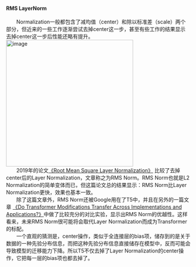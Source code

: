 #### RMS LayerNorm
&emsp;&emsp;Normalization一般都包含了减均值（center）和除以标准差（scale）两个部分，但近来的一些工作逐渐尝试去掉center这一步，甚至有些工作的结果显示去掉center这一步后性能还略有提升。<br/>
<img width="347" alt="image" src="https://user-images.githubusercontent.com/8350994/229290093-69f6619c-88ab-4630-bec9-1cab35f0389a.png">
<br/>&emsp;&emsp;2019年的论文[《Root Mean Square Layer Normalization》](https://arxiv.org/abs/1910.07467) 比较了去掉center后的Layer Normalization，文章称之为RMS Norm。RMS Norm也就是L2 Normalization的简单变体而已，但这篇论文总的结果显示：RMS Norm比Layer Normalization更快，效果也基本一致。
<br/>&emsp;&emsp;除了这篇文章外，RMS Norm还被Google用在了T5中，并且在另外的一篇文章 [《Do Transformer Modifications Transfer Across Implementations and Applications?》](https://arxiv.org/abs/2102.11972)中做了比较充分的对比实验，显示出RMS Norm的优越性。这样看来，未来RMS Norm很可能将会取代Layer Normalization而成为Transformer的标配。
<br/>&emsp;&emsp;一个直观的猜测是，center操作，类似于全连接层的bias项，储存到的是关于数据的一种先验分布信息，而把这种先验分布信息直接储存在模型中，反而可能会导致模型的迁移能力下降。所以T5不仅去掉了Layer Normalization的center操作，它把每一层的bias项也都去掉了。

